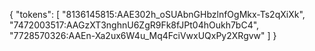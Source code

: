 {
  "tokens": [
    "8136145815:AAE302h_oSUAbnGHbzlnfOgMkx-Ts2qXiXk",
    "7472003517:AAGzXT3nghnU6ZgR9Fk8fJPt04hOukh7bC4",
    "7728570326:AAEn-Xa2ux6W4u_Mq4FciVwxUQxPy2XRgvw"
  ]
}
